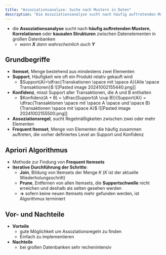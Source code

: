 ```yaml
---
title: "Assoziationsanalyse: Suche nach Mustern in Daten"
description: "Die Assoziationsanalyse sucht nach häufig auftretenden Mustern und Korrelationen zwischen Datenelementen in großen Datenbanken. Sie verwendet Begriffe wie Support, Konfidenz und Frequent Itemsets. Der Apriori-Algorithmus findet Frequent Itemsets iterativ durch Join und Prune."
---
```


- die **Assoziationsanalyse** sucht nach **häufig auftretenden Mustern**, **Korrelationen** oder **kausalen Strukturen** zwischen Datenelementen in großen Datenbanken
	- *wenn **X** dann wahrscheinlich auch **Y***

## Grundbegriffe
- **Itemset**, Menge bestehend aus mindestens zwei Elementen
- **Support**, Häufigkeit wie oft ein Produkt relativ gekauft wird
	- $Support(A)=\dfrac{Transkationen \space mit \space A}{Alle \space Transaktionen}$ ![[Pasted image 20241002155440.png]]
- **Konfidenz**, misst Support aller Transaktionen, die A und B enthalten
	- $Konfidenz(A + B) = \dfrac{Support(A \cup B)}{Support(A)} = \dfrac{Transaktionen \space mit \space A \space und \space B}{Transaktionen \space mit \space A}$ ![[Pasted image 20241002155500.png]]
- **Assoziationsregel**, sucht Regelmäßigkeiten zwischen zwei oder mehr Elementen
- **Frequent Itemset**, Menge von Elementen die häufig zusammen auftreten, die vorher definiertes Level an Support und Konfidenz

## Apriori Algorithmus
- Methode zur Findung von **Frequent Itemsets**
- **iterative Durchführung der Schritte**:
	- **Join**, Bildung von Itemsets der Menge $K$ ($K$ ist der aktuelle Wiederholungsschritt)
	- **Prune**, Entfernen von allen Itemsets, die **Supportschwelle** nicht erreichen und deshalb als selten gesehen werden
	- **->** sofern keine neuen Itemsets mehr gefunden werden, ist Algorithmus terminiert

## Vor- und Nachteile
- **Vorteile**
	- gute Möglichkeit um Assoziationsregeln zu finden
	- Einfach zu implementieren
- **Nachteile**
	- bei großen Datenbanken sehr rechenintensiv
